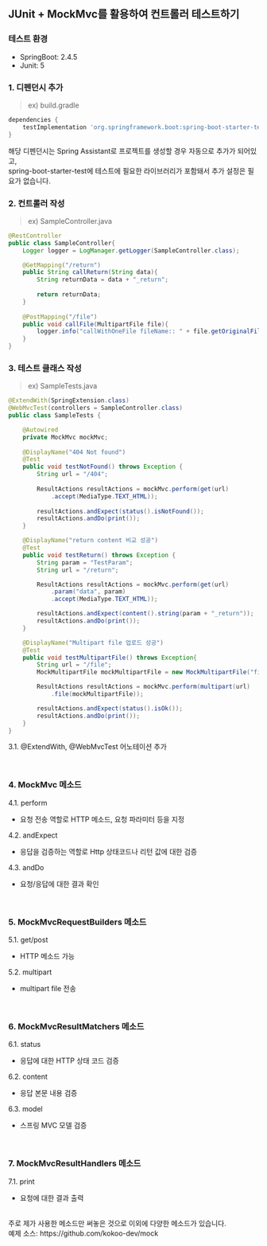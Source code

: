 ## JUnit + MockMvc를 활용하여 컨트롤러 테스트하기

### 테스트 환경
 - SpringBoot: 2.4.5
 - Junit: 5

### 1. 디펜던시 추가
> ex) build.gradle
~~~gradle
dependencies {
    testImplementation 'org.springframework.boot:spring-boot-starter-test'
}
~~~
해당 디펜던시는 Spring Assistant로 프로젝트를 생성할 경우 자동으로 추가가 되어있고, <br/>
spring-boot-starter-test에 테스트에 필요한 라이브러리가 포함돼서 추가 설정은 필요가 없습니다.

### 2. 컨트롤러 작성
> ex) SampleController.java
~~~java
@RestController
public class SampleController{
    Logger logger = LogManager.getLogger(SampleController.class);

    @GetMapping("/return")
    public String callReturn(String data){
        String returnData = data + "_return";
        
        return returnData;
    }
    
    @PostMapping("/file")
    public void callFile(MultipartFile file){
        logger.info("callWithOneFile fileName:: " + file.getOriginalFilename());
    }
}
~~~

### 3. 테스트 클래스 작성
> ex) SampleTests.java
~~~java
@ExtendWith(SpringExtension.class)
@WebMvcTest(controllers = SampleController.class)
public class SampleTests {

    @Autowired
    private MockMvc mockMvc;
        
    @DisplayName("404 Not found")
    @Test
    public void testNotFound() throws Exception {
        String url = "/404";
        
        ResultActions resultActions = mockMvc.perform(get(url)
            .accept(MediaType.TEXT_HTML));
        
        resultActions.andExpect(status().isNotFound());
        resultActions.andDo(print());
    }

    @DisplayName("return content 비교 성공")
    @Test
    public void testReturn() throws Exception {
        String param = "TestParam";
        String url = "/return";

        ResultActions resultActions = mockMvc.perform(get(url)
            .param("data", param)
            .accept(MediaType.TEXT_HTML));

        resultActions.andExpect(content().string(param + "_return"));
        resultActions.andDo(print());
    }

    @DisplayName("Multipart file 업로드 성공")
    @Test
    public void testMultipartFile() throws Exception{
        String url = "/file";
        MockMultipartFile mockMultipartFile = new MockMultipartFile("file", "test.txt", "text/plain", "Mock Test Text File".getBytes());

        ResultActions resultActions = mockMvc.perform(multipart(url)
            .file(mockMultipartFile));

        resultActions.andExpect(status().isOk());
        resultActions.andDo(print());
    }
}
~~~


 3.1. @ExtendWith, @WebMvcTest 어노테이션 추가


<br/>

### 4. MockMvc 메소드
  4.1. perform
   - 요청 전송 역할로 HTTP 메소드, 요청 파라미터 등을 지정


  4.2. andExpect
   - 응답을 검증하는 역할로 Http 상태코드나 리턴 값에 대한 검증


  4.3. andDo
   - 요청/응답에 대한 결과 확인

<br/>

### 5. MockMvcRequestBuilders 메소드
  5.1. get/post
   - HTTP 메소드 가능
 
 
  5.2. multipart
   - multipart file 전송
 
<br/>

### 6. MockMvcResultMatchers 메소드
  6.1. status
   - 응답에 대한 HTTP 상태 코드 검증

 
  6.2. content
   - 응답 본문 내용 검증


  6.3. model
   - 스프링 MVC 모델 검증

<br/>

### 7. MockMvcResultHandlers 메소드
  7.1. print
   - 요청에 대한 결과 출력

<br/>
주로 제가 사용한 메소드만 써놓은 것으로 이외에 다양한 메소드가 있습니다. <br/>
예제 소스: https://github.com/kokoo-dev/mock
